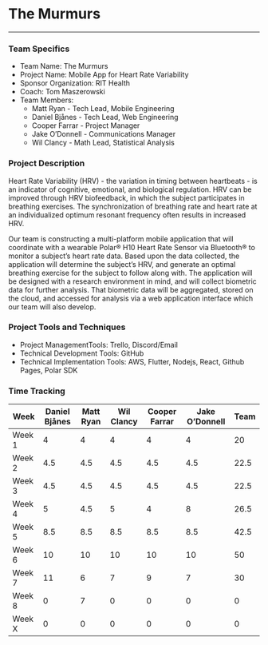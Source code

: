 # The Murmurs
____
### Team Specifics
* Team Name: The Murmurs
* Project Name: Mobile App for Heart Rate Variability
* Sponsor Organization: RIT Health
* Coach: Tom Maszerowski
* Team Members:
  * Matt Ryan - Tech Lead, Mobile Engineering
  * Daniel Bjånes - Tech Lead, Web Engineering
  * Cooper Farrar - Project Manager
  * Jake O’Donnell - Communications Manager
  * Wil Clancy - Math Lead, Statistical Analysis

### Project Description
Heart Rate Variability (HRV) - the variation in timing between heartbeats - is an indicator of cognitive, emotional, and biological regulation. HRV can be improved through HRV biofeedback, in which the subject participates in breathing exercises. The synchronization of breathing rate and heart rate at an individualized optimum resonant frequency often results in increased HRV.

Our team is constructing a multi-platform mobile application that will coordinate with a wearable Polar® H10 Heart Rate Sensor via Bluetooth® to monitor a subject’s heart rate data. Based upon the data collected, the application will determine the subject’s HRV, and generate an optimal breathing exercise for the subject to follow along with. The application will be designed with a research environment in mind, and will collect biometric data for further analysis. That biometric data will be aggregated, stored on the cloud, and accessed for analysis via a web application interface which our team will also develop.

### Project Tools and Techniques
* Project ManagementTools: Trello, Discord/Email
* Technical Development Tools: GitHub
* Technical Implementation Tools: AWS, Flutter, Nodejs, React, Github Pages, Polar SDK

### Time Tracking

|Week         |Daniel Bjånes|Matt Ryan    |Wil Clancy |Cooper Farrar|Jake O’Donnell|Team       |
|-------------|-------------|-------------|-----------|-------------|--------------|-----------|
| Week 1      | 4           | 4           | 4         | 4           | 4            | 20        |
| Week 2      | 4.5         | 4.5         | 4.5       | 4.5         | 4.5          | 22.5      |
| Week 3      | 4.5         | 4.5         | 4.5       | 4.5         | 4.5          | 22.5      |
| Week 4      | 5           | 4.5         | 5         | 4           | 8            | 26.5      |
| Week 5      | 8.5         | 8.5         | 8.5       | 8.5         | 8.5          | 42.5      |
| Week 6      | 10          | 10          | 10        | 10          | 10           | 50        |
| Week 7      | 11          | 6           | 7         | 9           | 7            | 30        |
| Week 8      | 0           | 7           | 0         | 0           | 0            | 0         |
| Week X      | 0           | 0           | 0         | 0           | 0            | 0         |

